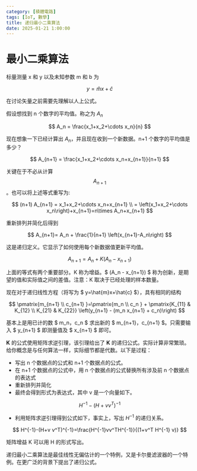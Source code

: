 ```yaml
---
category: [積體電路]
tags: [IoT, 數學]
title: 递归最小二乘算法
date: 2025-01-21 1:00:00
---
```


<style>
  table {
    width: 100%
    }
  td {
    vertical-align: center;
    text-align: center;
  }
  table.inputT{
    margin: 10px;
    width: auto;
    margin-left: auto;
    margin-right: auto;
    border: none;
  }
  input{
    text-align: center;
    padding: 0px 10px;
  }
  iframe{
    width: 100%;
    display: block;
    border-style:none;
  }
</style>

# 最小二乘算法

标量测量 x 和 y 以及未知参数 m 和 b 为 

$$
y=\hat{m}x+\hat{c}
$$

在讨论矢量之前需要先理解以人上公式。

假设想找到 n 个数字的平均值。称之为 $A_n$

$$
A_n = \frac{x_1+x_2+\cdots x_n}{n}
$$

现在想象一下已经计算出 $A_n$，并且现在收到一个新数据。n+1 个数字的平均值是多少？

$$
A_{n+1} = \frac{x_1+x_2+\cdots x_n+x_{n+1}}{n+1}
$$

关键在于不必从计算 $$A_{n+1}$$。也可以将上述等式重写为:

$$
(n+1) A_{n+1} = x_1+x_2+\cdots x_n+x_{n+1} \\
= \left(x_1+x_2+\cdots x_n\right)+x_{n+1}=n\times A_n+x_{n+1}
$$

重新排列并简化后得到

$$
A_{n+1}= A_n + \frac{1}{n+1} \left(x_{n+1}-A_n\right)
$$

这是递归定义。它显示了如何使用每个新数据值更新平均值。

$$
A_{n+1}  = A_{n} + K \left(A_n - x_{n+1}\right)
$$

上面的等式有两个重要部分。K 称为增益。$ (A_n - x_{n+1}) $ 称为创新，是期望的值和实际值之间的差值。注意：K 取决于已经处理的样本数量。

现在对于递归线性方程（将写为 $ y=\hat{m}x+\hat{c} $），具有相同的结构


$$
\pmatrix{m_{n+1} \\ c_{n+1} }=\pmatrix{m_n \\ c_n } +
\pmatrix{K_{11} & K_{12} \\ K_{21} & K_{22}} \left(y_{n+1} - (m_n x_{n+1} + c_n)\right)
$$

基本上是用已计的数 $ m_n，c_n $ 求出新的 $ m_{n+1}，c_{n+1} $。只需要输入 $ y_{n+1} $ 即测量值及 $ x_{n+1} $ 即可。


**K** 的公式使用矩阵求逆引理，该引理给出了 **K** 的递归公式。实际计算非常繁琐。给你概念是与任何算法一样，实际细节都是代数。以下是过程：
 - 写出 n 个数据点的公式和 n+1 个数据点的公式。
 - 在 n+1 个数据点的公式中，用 n 个数据点的公式替换所有涉及前 n 个数据点的表达式
 - 重新排列并简化
 - 最终会得到形式为表达式，其中 v 是一个向量如下。 


$$
H^{-1}-(H+v v^T)^{-1}
$$
 - 利用矩阵求逆引理得到公式如下，事实上，写出 $H^{−1}$ 的递归关系。

$$
H^{-1}-(H+v v^T)^{-1}=\frac{H^{-1}vv^TH^{-1}}{(1+v^T H^{-1} v)}
$$

矩阵增益 K 可以用 H 的形式写出。

递归最小二乘算法是最佳线性无偏估计的一个特例，又是卡尔曼滤波器的一个特例。在更广泛的背景下提出了递归公式。